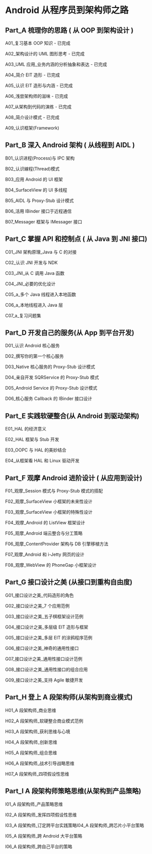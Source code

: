 # Android 从程序员到架构师之路

## Part_A 梳理你的思路 ( 从 OOP 到架构设计 )

A01_复习基本 OOP 知识 - 已完成

A02_架构设计的 UML 图形思考 - 已完成

A03_UML 应用_业务内涵的分析抽象和表达 - 已完成

A04_简介 EIT 造形 - 已完成

A05_认识 EIT 造形与内涵 - 已完成

A06_浅尝架构师的滋味 - 已完成

A07_从架构到代码的演练 - 已完成

A08_简介设计模式 - 已完成

A09_认识框架(Framework)

## Part_B 深入 Android 架构 ( 从线程到 AIDL )

B01_认识进程(Process)与 IPC 架构

B02_认识線程(Thread)模式

B03_应用 Android 的 UI 框架

B04_SurfaceView 的 UI 多线程

B05_AIDL 与 Proxy-Stub 设计模式

B06_活用 IBinder 接口于近程通信

B07_Messager 框架与 IMessager 接口

## Part_C 掌握 API 和控制点 ( 从 Java **到** **JNI** 接口)

C01_JNI 架构原理_Java 与 C 的对接

C02_认识 JNI 开发与 NDK

C03_JNI_从 C 调用 Java 函数

C04_JNI_必要的优化设计

C05_a_多个 Java 线程进入本地函数

C06_a_本地线程进入 Java 层

C07_a_复习问题集

## Part_D 开发自己的服务(从 App 到平台开发)

D01_认识 Android 核心服务

D02_撰写你的第一个核心服务

D03_Native 核心服务的 Proxy-Stub 设计模式

D04_亲自开发 SQRService 的 Proxy-Stub 模式

D05_Android Service 的 Proxy-Stub 设计模式

D06_核心服务 Callback 的 IBinder 接口设计

## Part_E 实践软硬整合(从 Android 到驱动架构)

E01_HAL 的经济意义

E02_HAL 框架与 Stub 开发

E03_OOPC 与 HAL 的美妙结合

E04_从框架看 HAL 和 Linux 驱动开发

## Part_F 观摩 Android 进阶设计 ( 从应用到设计)

F01_观摩_Session 模式与 Proxy-Stub 模式的搭配

F02_观摩_SurfaceView 小框架的未来性设计

F03_观摩_SurfaceView 小框架的特殊性设计

F04_观摩_Android 的 ListView 框架设计

F05_观摩_Android 端云整合与分工策略

F06_观摩_ContentProvider 架构与 DB 引擎移植方法

F07_观摩_Android 和 i-Jetty 网页的设计

F08_观摩_WebView 的 PhoneGap 小框架设计

## Part_G 接口设计之美 (从接口到重构自由度)

G01_接口设计之美_代码造形的角色

G02_接口设计之美_7 个应用范例

G03_接口设计之美_五子棋框架设计范例

G04_接口设计之美_多层级 EIT 造形与框架

G05_接口设计之美_多层 EIT 的涂鸦程序范例

G06_接口设计之美_神奇的通用性接口

G07_接口设计之美_通用性接口设计范例

G08_接口设计之美_通用性接口的组合应用

G09_接口设计之美_支持 Agile 敏捷开发

## Part_H 登上 A 段架构师(从架构到商业模式)

H01_A 段架构师_商业思维

H02_A 段架构师_软硬整合商业模式范例

H03_A 段架构师_获利思维与心境

H04_A 段架构师_创新思维

H05_A 段架构师_组合思维

H06_A 段架构师_战术引导战略思维

H07_A 段架构师_四项假设性思维

## Part_I A 段架构师策略思维(从架构到产品策略)

I01_A 段架构师_产品策略思维

I02_A 段架构师_发挥四项假设性思维

I03_A 段架构师_订定跨平台实践策略I04_A 段架构师_跨芯片小平台策略

I05_A 段架构师_跨 Android 大平台策略

I06_A 段架构师_跨自己平台的策略